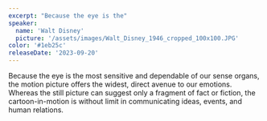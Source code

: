 ```yaml
---
excerpt: "Because the eye is the"
speaker:
  name: 'Walt Disney'
  picture: '/assets/images/Walt_Disney_1946_cropped_100x100.JPG'
color: '#1eb25c'
releaseDate: '2023-09-20'
---
```

Because the eye is the most sensitive and dependable of our sense organs, the motion picture offers the widest, direct avenue to our emotions. Whereas the still picture can suggest only a fragment of fact or fiction, the cartoon-in-motion is without limit in communicating ideas, events, and human relations.